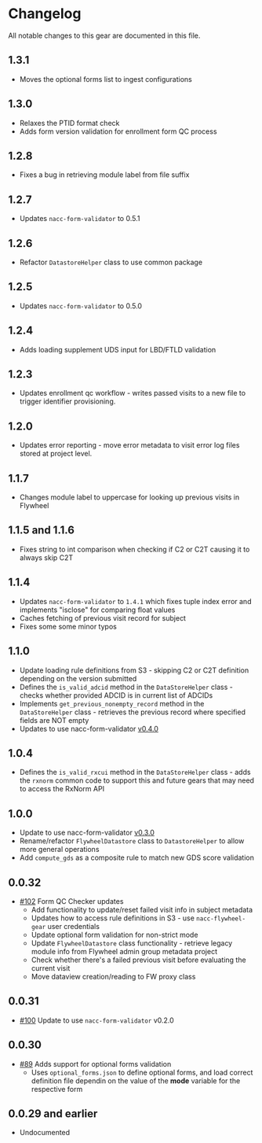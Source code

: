 # Changelog

All notable changes to this gear are documented in this file.

## 1.3.1
* Moves the optional forms list to ingest configurations

## 1.3.0
* Relaxes the PTID format check
* Adds form version validation for enrollment form QC process
  
## 1.2.8
* Fixes a bug in retrieving module label from file suffix
  
## 1.2.7
* Updates `nacc-form-validator` to 0.5.1

## 1.2.6
* Refactor  `DatastoreHelper` class to use common package
  
## 1.2.5
* Updates `nacc-form-validator` to 0.5.0
  
## 1.2.4
* Adds loading supplement UDS input for LBD/FTLD validation

## 1.2.3
* Updates enrollment qc workflow - writes passed visits to a new file to trigger identifier provisioning.

## 1.2.0
* Updates error reporting - move error metadata to visit error log files stored at project level.
  
## 1.1.7

* Changes module label to uppercase for looking up previous visits in Flywheel
  
## 1.1.5 and 1.1.6

* Fixes string to int comparison when checking if C2 or C2T causing it to always skip C2T

## 1.1.4

* Updates `nacc-form-validator` to `1.4.1` which fixes tuple index error and implements "isclose" for comparing float values
* Caches fetching of previous visit record for subject
* Fixes some some minor typos

## 1.1.0

* Update loading rule definitions from S3 - skipping C2 or C2T definition depending on the version submitted
* Defines the `is_valid_adcid` method in the `DataStoreHelper` class - checks whether provided ADCID is in current list of ADCIDs
* Implements `get_previous_nonempty_record` method in the `DataStoreHelper` class - retrieves the previous record where specified fields are NOT empty
* Updates to use nacc-form-validator [v0.4.0](https://github.com/naccdata/nacc-form-validator/releases/tag/v0.4.0)

## 1.0.4

* Defines the `is_valid_rxcui` method in the `DataStoreHelper` class - adds the `rxnorm` common code to support this and future gears that may need to access the RxNorm API

## 1.0.0

* Update to use nacc-form-validator [v0.3.0](https://github.com/naccdata/nacc-form-validator/releases/tag/v0.3.0)
* Rename/refactor `FlywheelDatastore` class to `DatastoreHelper` to allow more general operations
* Add `compute_gds` as a composite rule to match new GDS score validation

## 0.0.32

* [#102](https://github.com/naccdata/flywheel-gear-extensions/pull/102) Form QC Checker updates
	* Add functionality to update/reset failed visit info in subject metadata
	* Updates how to access rule definitions in S3 - use `nacc-flywheel-gear` user credentials
	* Update optional form validation for non-strict mode
	* Update `FlywheelDatastore` class functionality - retrieve legacy module info from Flywheel admin group metadata project
	* Check whether there's a failed previous visit before evaluating the current visit
	* Move dataview creation/reading to FW proxy class

## 0.0.31

* [#100](https://github.com/naccdata/flywheel-gear-extensions/pull/100) Update to use `nacc-form-validator` v0.2.0

## 0.0.30

* [#89](https://github.com/naccdata/flywheel-gear-extensions/pull/89) Adds support for optional forms validation
	* Uses `optional_forms.json` to define optional forms, and load correct definition file dependin on the value of the **mode** variable for the respective form

## 0.0.29 and earlier

* Undocumented
